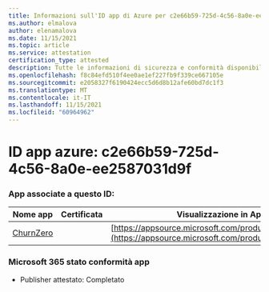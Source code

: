 ```yaml
---
title: Informazioni sull'ID app di Azure per c2e66b59-725d-4c56-8a0e-ee2587031d9f
ms.author: elmalova
author: elenamalova
ms.date: 11/15/2021
ms.topic: article
ms.service: attestation
certification_type: attested
description: Tutte le informazioni di sicurezza e conformità disponibili per c2e66b59-725d-4c56-8a0e-ee2587031d9f.
ms.openlocfilehash: f8c84efd510f4ee0ae1ef227fb9f339ce667105e
ms.sourcegitcommit: e2058327f6190424ecc5d6d8b12afe60bd7dc1f3
ms.translationtype: MT
ms.contentlocale: it-IT
ms.lasthandoff: 11/15/2021
ms.locfileid: "60964962"
---
```

# <a name="azure-app-id-c2e66b59-725d-4c56-8a0e-ee2587031d9f"></a>ID app azure: c2e66b59-725d-4c56-8a0e-ee2587031d9f


### <a name="apps-associated-with-this-id"></a>App associate a questo ID:
| **Nome app** | **Certificata** | **Visualizzazione in AppSource** |
|--------------|---------------|-----------------------|
| [ChurnZero](https://docs.microsoft.com/microsoft-365-app-certification/forward/WA200002581) |  | [https://appsource.microsoft.com/product/office/WA200002581](https://appsource.microsoft.com/product/office/WA200002581) |

### <a name="microsoft-365-app-compliance-status"></a>Microsoft 365 stato conformità app
- Publisher attestato: Completato
